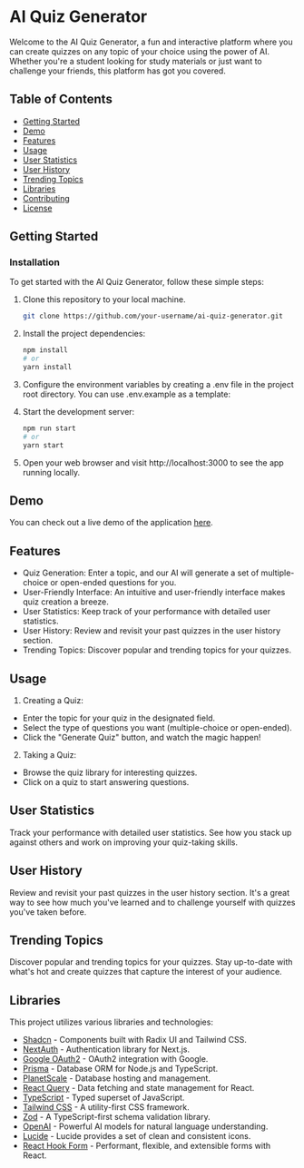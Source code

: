 # AI Quiz Generator

Welcome to the AI Quiz Generator, a fun and interactive platform where you can create quizzes on any topic of your choice using the power of AI. Whether you're a student looking for study materials or just want to challenge your friends, this platform has got you covered.

## Table of Contents

- [Getting Started](#getting-started)
- [Demo](#demo)
- [Features](#features)
- [Usage](#usage)
- [User Statistics](#user-statistics)
- [User History](#user-history)
- [Trending Topics](#trending-topics)
- [Libraries](#libraries)
- [Contributing](#contributing)
- [License](#license)

## Getting Started

### Installation

To get started with the AI Quiz Generator, follow these simple steps:

1. Clone this repository to your local machine.

   ```sh
   git clone https://github.com/your-username/ai-quiz-generator.git

   ```

2. Install the project dependencies:

   ```sh
   npm install
   # or
   yarn install
   ```

3. Configure the environment variables by creating a .env file in the project root directory. You can use .env.example as a template:

4. Start the development server:

   ```sh
   npm run start
   # or
   yarn start
   ```

5. Open your web browser and visit http://localhost:3000 to see the app running locally.

## Demo

You can check out a live demo of the application [here](https://ai-quizzler.vercel.app/).

## Features

- Quiz Generation: Enter a topic, and our AI will generate a set of multiple-choice or open-ended questions for you.
- User-Friendly Interface: An intuitive and user-friendly interface makes quiz creation a breeze.
- User Statistics: Keep track of your performance with detailed user statistics.
- User History: Review and revisit your past quizzes in the user history section.
- Trending Topics: Discover popular and trending topics for your quizzes.

## Usage

1. Creating a Quiz:

- Enter the topic for your quiz in the designated field.
- Select the type of questions you want (multiple-choice or open-ended).
- Click the "Generate Quiz" button, and watch the magic happen!

2. Taking a Quiz:

- Browse the quiz library for interesting quizzes.
- Click on a quiz to start answering questions.

## User Statistics

Track your performance with detailed user statistics. See how you stack up against others and work on improving your quiz-taking skills.

## User History

Review and revisit your past quizzes in the user history section. It's a great way to see how much you've learned and to challenge yourself with quizzes you've taken before.

## Trending Topics

Discover popular and trending topics for your quizzes. Stay up-to-date with what's hot and create quizzes that capture the interest of your audience.

## Libraries

This project utilizes various libraries and technologies:

- [Shadcn](https://ui.shadcn.com/) - Components built with Radix UI and Tailwind CSS.
- [NextAuth](https://next-auth.js.org/) - Authentication library for Next.js.
- [Google OAuth2](https://console.cloud.google.com/) - OAuth2 integration with Google.
- [Prisma](https://www.prisma.io/) - Database ORM for Node.js and TypeScript.
- [PlanetScale](https://planetscale.com/) - Database hosting and management.
- [React Query](https://tanstack.com/query/v3/) - Data fetching and state management for React.
- [TypeScript](https://www.typescriptlang.org/) - Typed superset of JavaScript.
- [Tailwind CSS](https://tailwindcss.com/) - A utility-first CSS framework.
- [Zod](https://zod.dev/) - A TypeScript-first schema validation library.
- [OpenAI](https://chat.openai.com/) - Powerful AI models for natural language understanding.
- [Lucide](https://lucide.dev/) - Lucide provides a set of clean and consistent icons.
- [React Hook Form](https://www.react-hook-form.com/) - Performant, flexible, and extensible forms with React.
